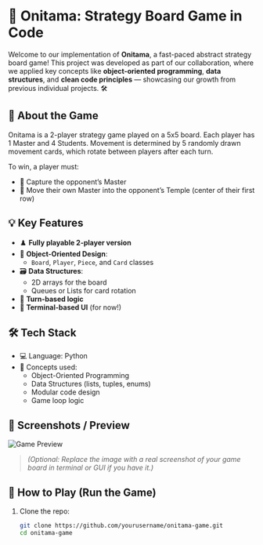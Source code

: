 # 🧠 Onitama: Strategy Board Game in Code

Welcome to our implementation of **Onitama**, a fast-paced abstract strategy board game! This project was developed as part of our collaboration, where we applied key concepts like **object-oriented programming**, **data structures**, and **clean code principles** — showcasing our growth from previous individual projects. 🛠️

## 🎯 About the Game

Onitama is a 2-player strategy game played on a 5x5 board. Each player has 1 Master and 4 Students. Movement is determined by 5 randomly drawn movement cards, which rotate between players after each turn.

To win, a player must:
- 🥋 Capture the opponent’s Master
- 🏯 Move their own Master into the opponent’s Temple (center of their first row)

## 💡 Key Features

- ♟️ **Fully playable 2-player version**
- 🧱 **Object-Oriented Design**: 
  - `Board`, `Player`, `Piece`, and `Card` classes
- 🗃️ **Data Structures**:
  - 2D arrays for the board
  - Queues or Lists for card rotation
- 🎯 **Turn-based logic**
- 📜 **Terminal-based UI** (for now!)

## 🛠️ Tech Stack

- 💻 Language: Python
- 🧠 Concepts used:
  - Object-Oriented Programming
  - Data Structures (lists, tuples, enums)
  - Modular code design
  - Game loop logic

## 📸 Screenshots / Preview

![Game Preview](Screenshot-Onitama.png)

> *(Optional: Replace the image with a real screenshot of your game board in terminal or GUI if you have it.)*

## 🚀 How to Play (Run the Game)

1. Clone the repo:
   ```bash
   git clone https://github.com/yourusername/onitama-game.git
   cd onitama-game
